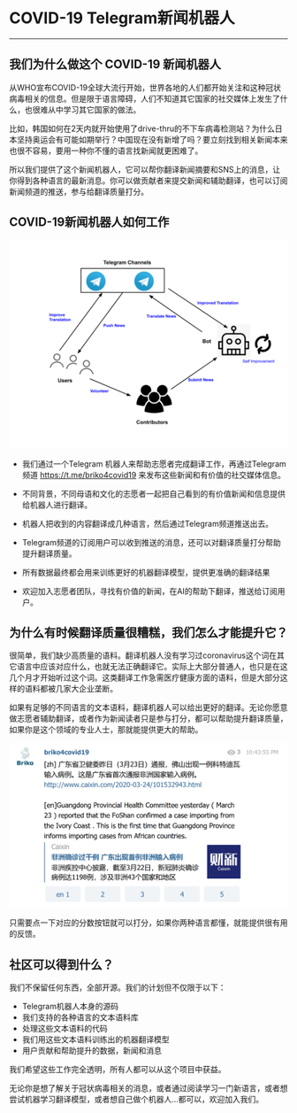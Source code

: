 # COVID-19 Telegram新闻机器人
----------

## 我们为什么做这个 COVID-19 新闻机器人

从WHO宣布COVID-19全球大流行开始，世界各地的人们都开始关注和这种冠状病毒相关的信息。但是限于语言障碍，人们不知道其它国家的社交媒体上发生了什么，也很难从中学习其它国家的做法。

比如，韩国如何在2天内就开始使用了drive-thru的不下车病毒检测站？为什么日本坚持奥运会有可能如期举行？中国现在没有新增了吗？要立刻找到相关新闻本来也很不容易，要用一种你不懂的语言找新闻就更困难了。

所以我们提供了这个新闻机器人，它可以帮你翻译新闻摘要和SNS上的消息，让你得到各种语言的最新消息。你可以做贡献者来提交新闻和辅助翻译，也可以订阅新闻频道的推送，参与给翻译质量打分。

## COVID-19新闻机器人如何工作

![](./Telegram_bot_1.png)

* 我们通过一个Telegram 机器人来帮助志愿者完成翻译工作，再通过Telegram频道 https://t.me/briko4covid19 来发布这些新闻和有价值的社交媒体信息。

* 不同背景，不同母语和文化的志愿者一起把自己看到的有价值新闻和信息提供给机器人进行翻译。 

* 机器人把收到的内容翻译成几种语言，然后通过Telegram频道推送出去。

* Telegram频道的订阅用户可以收到推送的消息，还可以对翻译质量打分帮助提升翻译质量。

* 所有数据最终都会用来训练更好的机器翻译模型，提供更准确的翻译结果

* 欢迎加入志愿者团队，寻找有价值的新闻，在AI的帮助下翻译，推送给订阅用户。

## 为什么有时候翻译质量很糟糕，我们怎么才能提升它？

很简单，我们缺少高质量的语料。翻译机器人没有学习过coronavirus这个词在其它语言中应该对应什么，也就无法正确翻译它。实际上大部分普通人，也只是在这几个月才开始听过这个词。这类翻译工作急需医疗健康方面的语料，但是大部分这样的语料都被几家大企业垄断。

如果有足够的不同语言的文本语料，翻译机器人可以给出更好的翻译。无论你愿意做志愿者辅助翻译，或者作为新闻读者只是参与打分，都可以帮助提升翻译质量，如果你是这个领域的专业人士，那就能提供更大的帮助。


![](./Telegram_bot_2.png)

只需要点一下对应的分数按钮就可以打分，如果你两种语言都懂，就能提供很有用的反馈。

## 社区可以得到什么？

我们不保留任何东西，全部开源。我们的计划但不仅限于以下：

* Telegram机器人本身的源码
* 我们支持的各种语言的文本语料库
* 处理这些文本语料的代码
* 我们用这些文本语料训练出的机器翻译模型
* 用户贡献和帮助提升的数据，新闻和消息

我们希望这些工作完全透明，所有人都可以从这个项目中获益。

无论你是想了解关于冠状病毒相关的消息，或者通过阅读学习一门新语言，或者想尝试机器学习翻译模型，或者想自己做个机器人…都可以，欢迎加入我们。
